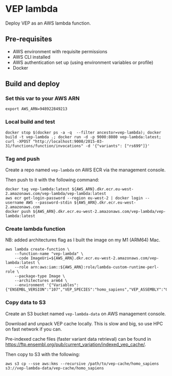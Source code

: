 # VEP lambda

Deploy VEP as an AWS lambda function.

## Pre-requisites

* AWS environment with requisite permissions
* AWS CLI installed
* AWS authentication set up (using environment variables or profile)
* Docker

## Build and deploy

### Set this var to your AWS ARN

```export AWS_ARN=948922849213```

### Local build and test
```
docker stop $(docker ps -a -q  --filter ancestor=vep-lambda); docker build -t vep-lambda .; docker run -d -p 9000:8080 vep-lambda:latest; curl -XPOST "http://localhost:9000/2015-03-31/functions/function/invocations" -d '{"variants": ["rs699"]}'
```

### Tag and push

Create a repo named `vep-lambda` on AWS ECR via the management console.

Then push to it with the following command:

```
docker tag vep-lambda:latest ${AWS_ARN}.dkr.ecr.eu-west-2.amazonaws.com/vep-lambda/vep-lambda:latest
aws ecr get-login-password --region eu-west-2 | docker login --username AWS --password-stdin ${AWS_ARN}.dkr.ecr.eu-west-2.amazonaws.com
docker push ${AWS_ARN}.dkr.ecr.eu-west-2.amazonaws.com/vep-lambda/vep-lambda:latest
```

### Create lambda function

NB: added architectures flag as I built the image on my M1 (ARM64) Mac.

```
aws lambda create-function \
    --function-name "vep-lambda" \
    --code ImageUri=${AWS_ARN}.dkr.ecr.eu-west-2.amazonaws.com/vep-lambda:latest \
    --role arn:aws:iam::${AWS_ARN}:role/lambda-custom-runtime-perl-role \
    --package-type Image \
    --architectures arm64 \
    --environment '{"Variables":{"ENSEMBL_VERSION":"107","VEP_SPECIES":"homo_sapiens","VEP_ASSEMBLY":"GRCh38"}}'
```

### Copy data to S3

Create an S3 bucket named `vep-lambda-data` on AWS management console.

Download and unpack VEP cache locally. This is slow and big, so use HPC on fast network if you can.

Pre-indexed cache files (faster variant data retrieval) can be found in https://ftp.ensembl.org/pub/current_variation/indexed_vep_cache/.

Then copy to S3 with the following:

```
aws s3 cp --sse aws:kms --recursive /path/to/vep-cache/homo_sapiens s3://vep-lambda-data/vep-cache/homo_sapiens
```